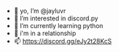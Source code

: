 - 👋 yo, I’m @jayluvr
- 👀 I’m interested in discord.py
- 🌱 I’m currently learning python
- 💞️ i'm in a relationship
- 📫 https://discord.gg/eJy2t28KcS
